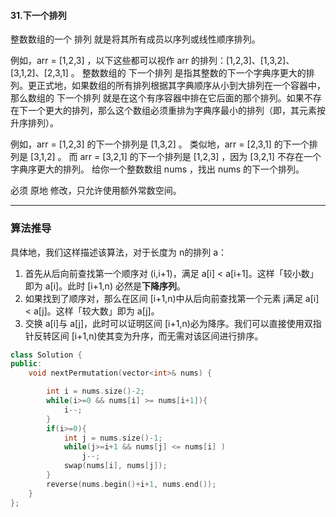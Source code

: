 #### 31.下一个排列

整数数组的一个 排列  就是将其所有成员以序列或线性顺序排列。

例如，arr = [1,2,3] ，以下这些都可以视作 arr 的排列：[1,2,3]、[1,3,2]、[3,1,2]、[2,3,1] 。
整数数组的 下一个排列 是指其整数的下一个字典序更大的排列。更正式地，如果数组的所有排列根据其字典顺序从小到大排列在一个容器中，那么数组的 下一个排列 就是在这个有序容器中排在它后面的那个排列。如果不存在下一个更大的排列，那么这个数组必须重排为字典序最小的排列（即，其元素按升序排列）。

例如，arr = [1,2,3] 的下一个排列是 [1,3,2] 。
类似地，arr = [2,3,1] 的下一个排列是 [3,1,2] 。
而 arr = [3,2,1] 的下一个排列是 [1,2,3] ，因为 [3,2,1] 不存在一个字典序更大的排列。
给你一个整数数组 nums ，找出 nums 的下一个排列。

必须 原地 修改，只允许使用额外常数空间。

****

### 算法推导
具体地，我们这样描述该算法，对于长度为 n的排列 a：

1. 首先从后向前查找第一个顺序对 (i,i+1)，满足 a[i] < a[i+1]。这样「较小数」即为 a[i]。此时 [i+1,n) 必然是**下降序列**。
2. 如果找到了顺序对，那么在区间 [i+1,n)中从后向前查找第一个元素 j满足 a[i] < a[j]。这样「较大数」即为 a[j]。
3. 交换 a[i]与 a[j]，此时可以证明区间 [i+1,n)必为降序。我们可以直接使用双指针反转区间 [i+1,n)使其变为升序，而无需对该区间进行排序。

```c++
class Solution {
public:
    void nextPermutation(vector<int>& nums) {

        int i = nums.size()-2;
        while(i>=0 && nums[i] >= nums[i+1]){
            i--;
        }
        if(i>=0){
            int j = nums.size()-1;
            while(j>=i+1 && nums[j] <= nums[i] )
                j--;
            swap(nums[i], nums[j]);
        }
        reverse(nums.begin()+i+1, nums.end());
    }
};
```

